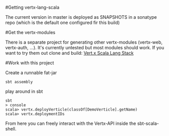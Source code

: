 #Getting vertx-lang-scala

The current version in master is deployed as SNAPSHOTS in a sonatype repo (which is the default one configured fir this build)

#Get the vertx-modules

There is a separate project for generating other vertx-modules (vertx-web, vertx-auth, ...). It's currently untested but most modules should work.
If you want to try them out clone and build: [Vert.x Scala Lang Stack](https://github.com/codepitbull/vertx-lang-scala-stack)

#Work with this project

Create a runnable fat-jar
```
sbt assembly
```

play around in sbt
```
sbt
> console
scala> vertx.deployVerticle(classOf[DemoVerticle].getName)
scala> vertx.deploymentIDs
```

From here you can freely interact with the Vertx-API inside the sbt-scala-shell.